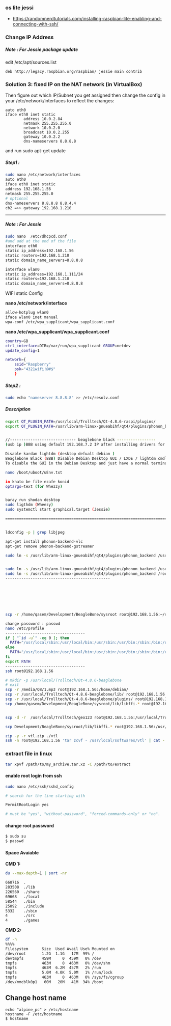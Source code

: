 ### os lite jessi
* https://randomnerdtutorials.com/installing-raspbian-lite-enabling-and-connecting-with-ssh/
### Change IP Address

##### Note : For Jessie package update 
edit /etc/apt/sources.list
```bashe
deb http://legacy.raspbian.org/raspbian/ jessie main contrib
```
### Solution 3: fixed IP on the NAT network (in VirtualBox)
Then figure out which IP/Subnet you get assigned then change the config in your /etc/network/interfaces to reflect the changes: 
```
auto eth0
iface eth0 inet static
        address 10.0.2.84
        netmask 255.255.255.0
        network 10.0.2.0
        broadcast 10.0.2.255
        gateway 10.0.2.2
        dns-nameservers 8.8.8.8
```

and run sudo apt-get update
##### Step1 :
```bash
sudo nano /etc/network/interfaces
auto eth0
iface eth0 inet static
address 192.168.1.56
netmask 255.255.255.0
# optional 
dns-nameservers 8.8.8.8 8.8.4.4
cb2 =>> gateway 192.168.1.210
```
_______
##### Note : For Jessie
```bash
sudo nano  /etc/dhcpcd.conf
#and add at the end of the file
interface eth0
static ip_address=192.168.1.56
static routers=192.168.1.210
static domain_name_servers=8.8.8.8

interface wlan0
static ip_address=192.168.1.111/24
static routers=192.168.1.210
static domain_name_servers=8.8.8.8

```
WIFI static Config <br>

**nano /etc/network/interface**
```bash
allow-hotplug wlan0
iface wlan0 inet manual
wpa-conf /etc/wpa_supplicant/wpa_supplicant.conf
```
**nano /etc/wpa_supplicant/wpa_supplicant.conf**
```bash
country=GB
ctrl_interface=DIR=/var/run/wpa_supplicant GROUP=netdev
update_config=1

network={
    ssid="Raspberry"
    psk="4321wifi!@#$"
    }
```
##### Step2 :
```bash
sudo echo "nameserver 8.8.8.8" >> /etc/resolv.conf 
```
##### Description
```bash 
export QT_PLUGIN_PATH=/usr/local/Trolltech/Qt-4.8.6-raspi/plugins/
export QT_PLUGIN_PATH=/usr/lib/arm-linux-gnueabihf/qt4/plugins/phonon_backend


//----------------------------- beaglebone black -----------------
(usb ip )BBB using default 192.168.7.2 IP after installing drivers for this board. 

Disable kardan lightdm (desktop defualt debian )
Beaglebone Black (BBB) Disable Debian Desktop GUI / LXDE / lightdm cmdline=systemd.unit=multi-user.target (for Jessie)
To disable the GUI in the Debian Desktop and just have a normal terminal login, put the following into /boot/uboot/uEnv.txt 

nano /boot/uboot/uEnv.txt

in khato be file ezafe konid
optargs=text (for Whezzy) 


baray run shodan desktop
sudo ligthdm (Wheezy)
sudo systemctl start graphical.target (Jessie)

=======================================================================


ldconfig -p | grep libjpeg

apt-get install phonon-backend-vlc
apt-get remove phonon-backend-gstreamer

sudo ln -s /usr/lib/arm-linux-gnueabihf/qt4/plugins/phonon_backend /usr/local/Trolltech/Qt-4.8.6-raspi/plugins/phonon_backend


sudo ln -s /usr/lib/arm-linux-gnueabihf/qt4/plugins/phonon_backend /usr/bin
sudo ln -s /usr/lib/arm-linux-gnueabihf/qt4/plugins/phonon_backend /root/phonon_backend
----------------------------------------------







scp -r /home/qasem/Development/BeagleBone/sysroot root@192.168.1.56:~/sysroot

change password : passwd
nano /etc/profile
-----------------------------------
if [ "`id -u`" -eq 0 ]; then
  PATH="/usr/local/sbin:/usr/local/bin:/usr/sbin:/usr/bin:/sbin:/bin:/usr/local/Trolltech/Qt-4.8.6-beaglebone/lib"
else
  PATH="/usr/local/sbin:/usr/local/bin:/usr/sbin:/usr/bin:/sbin:/bin:/usr/local/games:/usr/games:/usr/local/Trolltech/Qt-4.8.6-beaglebone/lib"
fi
export PATH
-----------------------------------
ssh root@192.168.1.56

# mkdir -p /usr/local/Trolltech/Qt-4.8.6-beaglebone
# exit
scp -r /media/Q8/1.mp3 root@192.168.1.56:/home/debian/
scp -r /usr/local/Trolltech/Qt-4.8.6-beaglebone/lib/ root@192.168.1.56:/usr/local/Trolltech/Qt-4.8.6-beaglebone
scp -r /usr/local/Trolltech/Qt-4.8.6-beaglebone/plugins/ root@192.168.1.56:/usr/local/Trolltech/Qt-4.8.6-beaglebone
scp /home/qasem/Development/BeagleBone/sysroot/lib/libffi.* root@192.168.1.56:/usr/lib/


scp -d -r  /usr/local/Trolltech/geo123 root@192.168.1.56:/usr/local/Trolltech/

scp Development/BeagleBone/sysroot/lib/libffi.* root@192.168.1.56:/usr/lib/

zip -y -r vtl.zip ./vtl
ssh -n root@192.168.1.56 'tar zcvf - /usr/local/softwares/vtl' | cat - > localZip.tar.gz
```
### extract file in linux 
```bash 
tar xpvf /path/to/my_archive.tar.xz -C /path/to/extract

```
#### enable root login from ssh
```bash
sudo nano /etc/ssh/sshd_config

# search for the line starting with

PermitRootLogin yes 

# must be "yes", "without-password", "forced-commands-only" or "no".

```
#### change root password 
```bash
$ sudo su
$ passwd
```
#### Space Avaiable 
**CMD 1:**
```bash
du --max-depth=1 | sort -nr

668716  .
283508  ./lib
226560  ./share
69668   ./local
58544   ./bin
25092   ./include
5332    ./sbin
4       ./src
4       ./games

```
**CMD 2:**
```bash
df -h
%%%%
Filesystem      Size  Used Avail Use% Mounted on
/dev/root       1.2G  1.1G   17M  99% /
devtmpfs        459M     0  459M   0% /dev
tmpfs           463M     0  463M   0% /dev/shm
tmpfs           463M  6.2M  457M   2% /run
tmpfs           5.0M  4.0K  5.0M   1% /run/lock
tmpfs           463M     0  463M   0% /sys/fs/cgroup
/dev/mmcblk0p1   60M   20M   41M  34% /boot

```

## Change host name 
```
echo "alpine_pc" > /etc/hostname
hostname -F /etc/hostname
$ hostname
```
